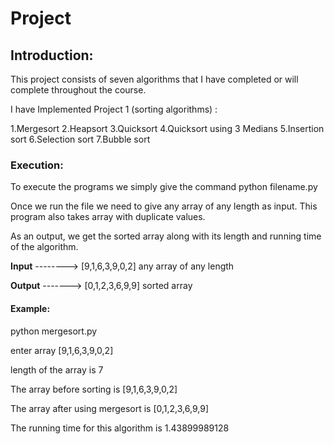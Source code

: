 # Project

## Introduction:

This project consists of seven algorithms that I have completed or will complete throughout the course.

I have Implemented Project 1 (sorting algorithms) :

1.Mergesort
2.Heapsort
3.Quicksort 
4.Quicksort using 3 Medians
5.Insertion sort
6.Selection sort
7.Bubble sort

### Execution:

To execute the programs we simply give the command python filename.py

Once we run the file we need to give any array of any length as input. This program also takes array with duplicate values.

As an output, we get the sorted array along with its length and running time of the algorithm.

**Input** --------> [9,1,6,3,9,0,2] any array of any length

**Output** -------> [0,1,2,3,6,9,9] sorted array

#### Example:

python mergesort.py

enter array [9,1,6,3,9,0,2]

length of the array is 7

The array before sorting is [9,1,6,3,9,0,2]

The array after using mergesort is [0,1,2,3,6,9,9]

The running time for this algorithm is 1.43899989128
